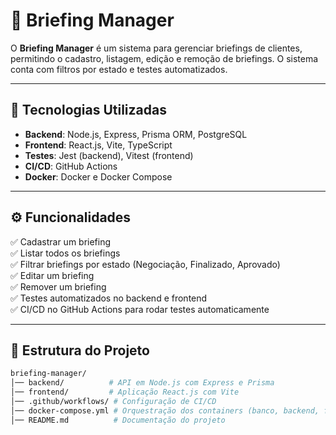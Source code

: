 # 📌 Briefing Manager

O **Briefing Manager** é um sistema para gerenciar briefings de clientes, permitindo o cadastro, listagem, edição e remoção de briefings. O sistema conta com filtros por estado e testes automatizados.

---

## 🚀 Tecnologias Utilizadas

- **Backend**: Node.js, Express, Prisma ORM, PostgreSQL
- **Frontend**: React.js, Vite, TypeScript
- **Testes**: Jest (backend), Vitest (frontend)
- **CI/CD**: GitHub Actions
- **Docker**: Docker e Docker Compose

---

## ⚙️ Funcionalidades

✅ Cadastrar um briefing  
✅ Listar todos os briefings  
✅ Filtrar briefings por estado (Negociação, Finalizado, Aprovado)  
✅ Editar um briefing  
✅ Remover um briefing  
✅ Testes automatizados no backend e frontend  
✅ CI/CD no GitHub Actions para rodar testes automaticamente  

---

## 📂 Estrutura do Projeto

```bash
briefing-manager/
│── backend/          # API em Node.js com Express e Prisma
│── frontend/         # Aplicação React.js com Vite
│── .github/workflows/ # Configuração de CI/CD
│── docker-compose.yml # Orquestração dos containers (banco, backend, frontend)
│── README.md          # Documentação do projeto
